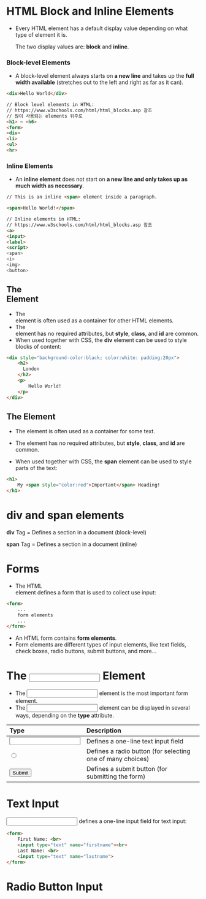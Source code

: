 # HTML Block and Inline Elements

- Every HTML element has a default display value depending on what type of element it is.

  The two display values are: **block** and **inline**.

### Block-level Elements

- A block-level element always starts on **a new line** and takes up the **full width available** (stretches out to the left and right as far as it can).

```HTML
<div>Hello World</div>
```

```html
// Block level elements in HTML:
// https://www.w3schools.com/html/html_blocks.asp 참조
// 많이 사용되는 elements 위주로
<h1> ~ <h6>
<form>
<div>
<li>
<ul>
<hr>
```

### Inline Elements

- An **inline element** does not start on **a new line and only takes up as much width as necessary**.

```html
// This is an inline <span> element inside a paragraph.

<span>Hello World!</span>
```

```html
// Inline elements in HTML:
// https://www.w3schools.com/html/html_blocks.asp 참조
<a>
<input>
<label>
<script>
<span>
<i>
<img>
<button>
```

## The <div> Element

- The <div> element is often used as a container for other HTML elements.
- The <div> element has no required attributes, but **style**, **class**, and **id** are common.
- When used together with CSS, the **div** element can be used to style blocks of content:

```html
<div style="background-color:black; color:white: padding:20px"> 
	<h2>
      London  
    </h2>
    <p>
        Hello World!
    </p>
</div>
```

## The <span> Element

- The <span> element is often used as a container for some text.
- The <span> element has no required attributes, but **style**, **class**, and **id** are common.

- When used together with CSS, the **span** element can be used to style parts of the text:

```html
<h1>
    My <span style="color:red">Important</span> Heading!
</h1>
```

# div and span elements

**div** Tag = Defines a section in a document (block-level)

**span** Tag = Defines a section in a document (inline)

# Forms

- The HTML <form> element defines a form that is used to collect use input:

```html
<form>
    ...
	form elements
    ...
</form>
```

- An HTML form contains **form elements**.
- Form elements are different types of input elements, like text fields, check boxes, radio buttons, submit buttons, and more...

# The <input> Element

- The <input> element is the most important form element.
- The <input> element can be displayed in several ways, depending on the **type** attribute.

| Type                  | Description                                                |
| :-------------------- | :--------------------------------------------------------- |
| <input type="text">   | Defines a one-line text input field                        |
| <input type="radio">  | Defines a radio button (for selecting one of many choices) |
| <input type="submit"> | Defines a submit button (for submitting the form)          |

# Text Input

<input type="text"> defines a one-line input field for text input:

```html
<form>
    First Name: <br>
    <input type="text" name="firstname"><br>
    Last Name: <br>
    <input type="text" name="lastname">
</form>
```

# Radio Button Input

















